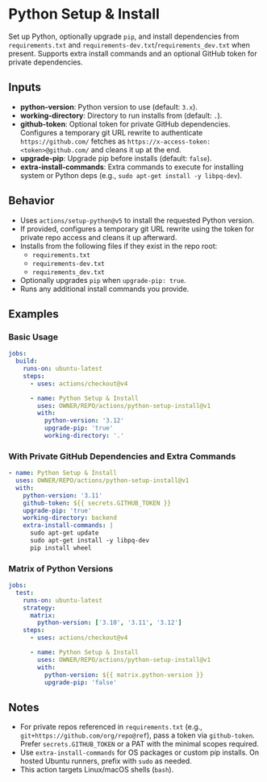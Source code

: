 # Python Setup & Install

Set up Python, optionally upgrade `pip`, and install dependencies from `requirements.txt` and `requirements-dev.txt`/`requirements_dev.txt` when present. Supports extra install commands and an optional GitHub token for private dependencies.

## Inputs

- **python-version**: Python version to use (default: `3.x`).
- **working-directory**: Directory to run installs from (default: `.`).
- **github-token**: Optional token for private GitHub dependencies. Configures a temporary git URL rewrite to authenticate `https://github.com/` fetches as `https://x-access-token:<token>@github.com/` and cleans it up at the end.
- **upgrade-pip**: Upgrade pip before installs (default: `false`).
- **extra-install-commands**: Extra commands to execute for installing system or Python deps (e.g., `sudo apt-get install -y libpq-dev`).

## Behavior

- Uses `actions/setup-python@v5` to install the requested Python version.
- If provided, configures a temporary git URL rewrite using the token for private repo access and cleans it up afterward.
- Installs from the following files if they exist in the repo root:
  - `requirements.txt`
  - `requirements-dev.txt`
  - `requirements_dev.txt`
- Optionally upgrades `pip` when `upgrade-pip: true`.
- Runs any additional install commands you provide.

## Examples

### Basic Usage

```yaml
jobs:
  build:
    runs-on: ubuntu-latest
    steps:
      - uses: actions/checkout@v4

      - name: Python Setup & Install
        uses: OWNER/REPO/actions/python-setup-install@v1
        with:
          python-version: '3.12'
          upgrade-pip: 'true'
          working-directory: '.'
```

### With Private GitHub Dependencies and Extra Commands

```yaml
- name: Python Setup & Install
  uses: OWNER/REPO/actions/python-setup-install@v1
  with:
    python-version: '3.11'
    github-token: ${{ secrets.GITHUB_TOKEN }}
    upgrade-pip: 'true'
    working-directory: backend
    extra-install-commands: |
      sudo apt-get update
      sudo apt-get install -y libpq-dev
      pip install wheel
```

### Matrix of Python Versions

```yaml
jobs:
  test:
    runs-on: ubuntu-latest
    strategy:
      matrix:
        python-version: ['3.10', '3.11', '3.12']
    steps:
      - uses: actions/checkout@v4

      - name: Python Setup & Install
        uses: OWNER/REPO/actions/python-setup-install@v1
        with:
          python-version: ${{ matrix.python-version }}
          upgrade-pip: 'false'
```

## Notes

- For private repos referenced in `requirements.txt` (e.g., `git+https://github.com/org/repo@ref`), pass a token via `github-token`. Prefer `secrets.GITHUB_TOKEN` or a PAT with the minimal scopes required.
- Use `extra-install-commands` for OS packages or custom pip installs. On hosted Ubuntu runners, prefix with `sudo` as needed.
- This action targets Linux/macOS shells (`bash`).
